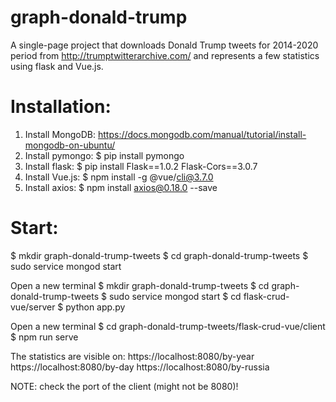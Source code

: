 # graph-donald-trump
A single-page project that downloads Donald Trump tweets for 2014-2020 period from http://trumptwitterarchive.com/ and represents a few statistics using flask and Vue.js.

# Installation:

1. Install MongoDB: https://docs.mongodb.com/manual/tutorial/install-mongodb-on-ubuntu/
2. Install pymongo: $ pip install pymongo
3. Install flask: $ pip install Flask==1.0.2 Flask-Cors==3.0.7
4. Install Vue.js: $ npm install -g @vue/cli@3.7.0
5. Install axios: $ npm install axios@0.18.0 --save

# Start:

$ mkdir graph-donald-trump-tweets
$ cd graph-donald-trump-tweets
$ sudo service mongod start

Open a new terminal
$ mkdir graph-donald-trump-tweets
$ cd graph-donald-trump-tweets
$ sudo service mongod start
$ cd flask-crud-vue/server
$ python app.py

Open a new terminal
$ cd graph-donald-trump-tweets/flask-crud-vue/client
$ npm run serve

The statistics are visible on:
https://localhost:8080/by-year
https://localhost:8080/by-day
https://localhost:8080/by-russia

NOTE: check the port of the client (might not be 8080)!
